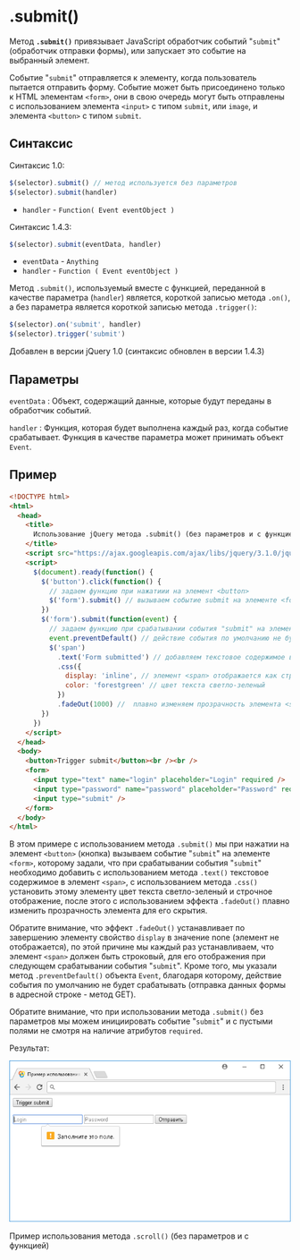 # .submit()

Метод **`.submit()`** привязывает JavaScript обработчик событий "`submit`" (обработчик отправки формы), или запускает это событие на выбранный элемент.

Событие "`submit`" отправляется к элементу, когда пользователь пытается отправить форму. Событие может быть присоединено только к HTML элементам `<form>`, они в свою очередь могут быть отправлены с использованием элемента `<input>` с типом `submit`, или `image`, и элемента `<button>` с типом `submit`.

## Синтаксис

Синтаксис 1.0:

```js
$(selector).submit() // метод используется без параметров
$(selector).submit(handler)
```

- `handler` - `Function( Event eventObject )`

Синтаксис 1.4.3:

```js
$(selector).submit(eventData, handler)
```

- `eventData` - `Anything`
- `handler` - `Function ( Event eventObject )`

Метод `.submit()`, используемый вместе с функцией, переданной в качестве параметра (`handler`) является, короткой записью метода `.on()`, а без параметра является короткой записью метода `.trigger()`:

```js
$(selector).on('submit', handler)
$(selector).trigger('submit')
```

Добавлен в версии jQuery 1.0 (синтаксис обновлен в версии 1.4.3)

## Параметры

`eventData`
: Объект, содержащий данные, которые будут переданы в обработчик событий.

`handler`
: Функция, которая будет выполнена каждый раз, когда событие срабатывает. Функция в качестве параметра может принимать объект `Event`.

## Пример

```html
<!DOCTYPE html>
<html>
  <head>
    <title>
      Использование jQuery метода .submit() (без параметров и с функцией)
    </title>
    <script src="https://ajax.googleapis.com/ajax/libs/jquery/3.1.0/jquery.min.js"></script>
    <script>
      $(document).ready(function() {
        $('button').click(function() {
          // задаем функцию при нажатиии на элемент <button>
          $('form').submit() // вызываем событие submit на элементе <form>
        })
        $('form').submit(function(event) {
          // задаем функцию при срабатывании события "submit" на элементе <form>
          event.preventDefault() // действие события по умолчанию не будет срабатывать
          $('span')
            .text('Form submitted') // добавляем текстовое содержимое в элемент <span>
            .css({
              display: 'inline', // элемент <span> отображается как строчный
              color: 'forestgreen' // цвет текста светло-зеленый
            })
            .fadeOut(1000) //  плавно изменяем прозрачность элемента <span> за 1 секунду
        })
      })
    </script>
  </head>
  <body>
    <button>Trigger submit</button><br /><br />
    <form>
      <input type="text" name="login" placeholder="Login" required />
      <input type="password" name="password" placeholder="Password" required />
      <input type="submit" />
    </form>
  </body>
</html>
```

В этом примере с использованием метода `.submit()` мы при нажатии на элемент `<button>` (кнопка) вызываем событие "`submit`" на элементе `<form>`, которому задали, что при срабатывании события "`submit`" необходимо добавить с использованием метода `.text()` текстовое содержимое в элемент `<span>`, с использованием метода `.css()` установить этому элементу цвет текста светло-зеленый и строчное отображение, после этого с использованием эффекта `.fadeOut()` плавно изменить прозрачность элемента для его скрытия.

Обратите внимание, что эффект `.fadeOut()` устанавливает по завершению элементу свойство `display` в значение none (элемент не отображается), по этой причине мы каждый раз устанавливаем, что элемент `<span>` должен быть строковый, для его отображения при следующем срабатывании события "`submit`". Кроме того, мы указали метод `.preventDefault()` объекта `Event`, благодаря которому, действие события по умолчанию не будет срабатывать (отправка данных формы в адресной строке - метод GET).

Обратите внимание, что при использовании метода `.submit()` без параметров мы можем инициировать событие "`submit`" и с пустыми полями не смотря на наличие атрибутов `required`.

Результат:

![Пример использования метода .scroll()](779.png)

Пример использования метода `.scroll()` (без параметров и с функцией)
